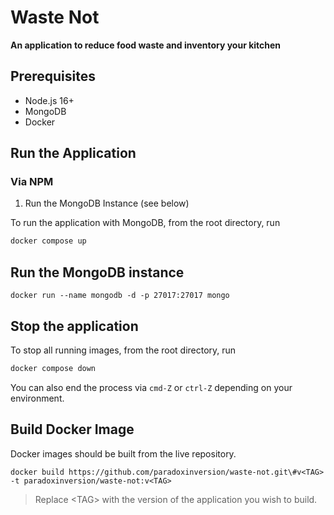 # Waste Not

__An application to reduce food waste and inventory your kitchen__

## Prerequisites
- Node.js 16+
- MongoDB
- Docker

## Run the Application

### Via NPM

1. Run the MongoDB Instance (see below)

To run the application with MongoDB, from the root directory, run

```sh
docker compose up
```

## Run the MongoDB instance

```
docker run --name mongodb -d -p 27017:27017 mongo
```

## Stop the application

To stop all running images, from the root directory, run

```sh
docker compose down
```

You can also end the process via `cmd-Z` or `ctrl-Z` depending on your environment.

## Build Docker Image

Docker images should be built from the live repository.

```
docker build https://github.com/paradoxinversion/waste-not.git\#v<TAG> -t paradoxinversion/waste-not:v<TAG>
```

> Replace \<TAG> with the version of the application you wish to build.